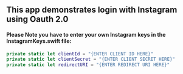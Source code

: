## This app demonstrates login with Instagram using Oauth 2.0 

#### Please Note you have to enter your own Instagram keys in the InstagramKeys.swift file: 
```swift 
private static let clientId = "{ENTER CLIENT ID HERE}"
private static let clientSecret = "{ENTER CLIENT SECRET HERE}"
private static let redirectURI = "{ENTER REDIRECT URI HERE}"
```
